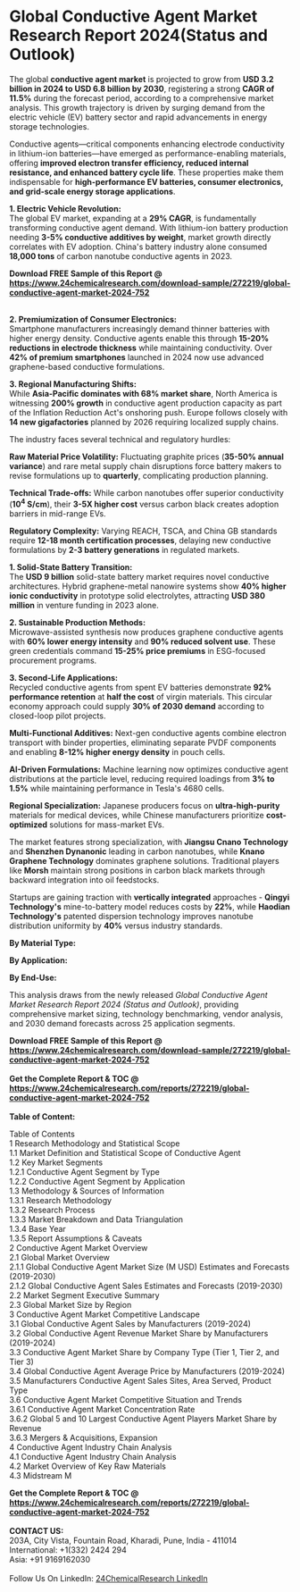 <h1>Global Conductive Agent Market Research Report 2024(Status and Outlook)</h1><p>The global <strong>conductive agent market</strong> is projected to grow from <strong>USD 3.2 billion in 2024 to USD 6.8 billion by 2030</strong>, registering a strong <strong>CAGR of 11.5%</strong> during the forecast period, according to a comprehensive market analysis. This growth trajectory is driven by surging demand from the electric vehicle (EV) battery sector and rapid advancements in energy storage technologies.</p><p>Conductive agents—critical components enhancing electrode conductivity in lithium-ion batteries—have emerged as performance-enabling materials, offering <strong>improved electron transfer efficiency, reduced internal resistance, and enhanced battery cycle life</strong>. These properties make them indispensable for <strong>high-performance EV batteries, consumer electronics, and grid-scale energy storage applications</strong>.</p><p><strong>1. Electric Vehicle Revolution:</strong><br>
The global EV market, expanding at a <strong>29% CAGR</strong>, is fundamentally transforming conductive agent demand. With lithium-ion battery production needing <strong>3-5% conductive additives by weight</strong>, market growth directly correlates with EV adoption. China's battery industry alone consumed <strong>18,000 tons</strong> of carbon nanotube conductive agents in 2023.</p><div><b>Download FREE Sample of this Report @ 
            <a href="https://www.24chemicalresearch.com/download-sample/272219/global-conductive-agent-market-2024-752">
            https://www.24chemicalresearch.com/download-sample/272219/global-conductive-agent-market-2024-752</a></b></div><br><p><strong>2. Premiumization of Consumer Electronics:</strong><br>
Smartphone manufacturers increasingly demand thinner batteries with higher energy density. Conductive agents enable this through <strong>15-20% reductions in electrode thickness</strong> while maintaining conductivity. Over <strong>42% of premium smartphones</strong> launched in 2024 now use advanced graphene-based conductive formulations.</p><p><strong>3. Regional Manufacturing Shifts:</strong><br>
While <strong>Asia-Pacific dominates with 68% market share</strong>, North America is witnessing <strong>200% growth</strong> in conductive agent production capacity as part of the Inflation Reduction Act's onshoring push. Europe follows closely with <strong>14 new gigafactories</strong> planned by 2026 requiring localized supply chains.</p><p>The industry faces several technical and regulatory hurdles:</p><p><strong>Raw Material Price Volatility:</strong> Fluctuating graphite prices (<strong>35-50% annual variance</strong>) and rare metal supply chain disruptions force battery makers to revise formulations up to <strong>quarterly</strong>, complicating production planning.</p><p><strong>Technical Trade-offs:</strong> While carbon nanotubes offer superior conductivity (<strong>10<sup>4</sup> S/cm</strong>), their <strong>3-5X higher cost</strong> versus carbon black creates adoption barriers in mid-range EVs.</p><p><strong>Regulatory Complexity:</strong> Varying REACH, TSCA, and China GB standards require <strong>12-18 month certification processes</strong>, delaying new conductive formulations by <strong>2-3 battery generations</strong> in regulated markets.</p><p><strong>1. Solid-State Battery Transition:</strong><br>
The <strong>USD 9 billion</strong> solid-state battery market requires novel conductive architectures. Hybrid graphene-metal nanowire systems show <strong>40% higher ionic conductivity</strong> in prototype solid electrolytes, attracting <strong>USD 380 million</strong> in venture funding in 2023 alone.</p><p><strong>2. Sustainable Production Methods:</strong><br>
Microwave-assisted synthesis now produces graphene conductive agents with <strong>60% lower energy intensity</strong> and <strong>90% reduced solvent use</strong>. These green credentials command <strong>15-25% price premiums</strong> in ESG-focused procurement programs.</p><p><strong>3. Second-Life Applications:</strong><br>
Recycled conductive agents from spent EV batteries demonstrate <strong>92% performance retention</strong> at <strong>half the cost</strong> of virgin materials. This circular economy approach could supply <strong>30% of 2030 demand</strong> according to closed-loop pilot projects.</p><p><strong>Multi-Functional Additives:</strong> Next-gen conductive agents combine electron transport with binder properties, eliminating separate PVDF components and enabling <strong>8-12% higher energy density</strong> in pouch cells.</p><p><strong>AI-Driven Formulations:</strong> Machine learning now optimizes conductive agent distributions at the particle level, reducing required loadings from <strong>3% to 1.5%</strong> while maintaining performance in Tesla's 4680 cells.</p><p><strong>Regional Specialization:</strong> Japanese producers focus on <strong>ultra-high-purity</strong> materials for medical devices, while Chinese manufacturers prioritize <strong>cost-optimized</strong> solutions for mass-market EVs.</p><p>The market features strong specialization, with <strong>Jiangsu Cnano Technology</strong> and <strong>Shenzhen Dynanonic</strong> leading in carbon nanotubes, while <strong>Knano Graphene Technology</strong> dominates graphene solutions. Traditional players like <strong>Morsh</strong> maintain strong positions in carbon black markets through backward integration into oil feedstocks.</p><p>Startups are gaining traction with <strong>vertically integrated</strong> approaches - <strong>Qingyi Technology's</strong> mine-to-battery model reduces costs by <strong>22%</strong>, while <strong>Haodian Technology's</strong> patented dispersion technology improves nanotube distribution uniformity by <strong>40%</strong> versus industry standards.</p><p><strong>By Material Type:</strong></p><p><strong>By Application:</strong></p><p><strong>By End-Use:</strong></p><p>This analysis draws from the newly released <em>Global Conductive Agent Market Research Report 2024 (Status and Outlook)</em>, providing comprehensive market sizing, technology benchmarking, vendor analysis, and 2030 demand forecasts across 25 application segments.</p><div><b>Download FREE Sample of this Report @ 
            <a href="https://www.24chemicalresearch.com/download-sample/272219/global-conductive-agent-market-2024-752">
            https://www.24chemicalresearch.com/download-sample/272219/global-conductive-agent-market-2024-752</a></b></div><br><div><b>Get the Complete Report & TOC @ 
            <a href="https://www.24chemicalresearch.com/reports/272219/global-conductive-agent-market-2024-752">
            https://www.24chemicalresearch.com/reports/272219/global-conductive-agent-market-2024-752</a></b></div><br>
            <b>Table of Content:</b><p>Table of Contents<br />
1 Research Methodology and Statistical Scope<br />
1.1 Market Definition and Statistical Scope of Conductive Agent<br />
1.2 Key Market Segments<br />
1.2.1 Conductive Agent Segment by Type<br />
1.2.2 Conductive Agent Segment by Application<br />
1.3 Methodology & Sources of Information<br />
1.3.1 Research Methodology<br />
1.3.2 Research Process<br />
1.3.3 Market Breakdown and Data Triangulation<br />
1.3.4 Base Year<br />
1.3.5 Report Assumptions & Caveats<br />
2 Conductive Agent Market Overview<br />
2.1 Global Market Overview<br />
2.1.1 Global Conductive Agent Market Size (M USD) Estimates and Forecasts (2019-2030)<br />
2.1.2 Global Conductive Agent Sales Estimates and Forecasts (2019-2030)<br />
2.2 Market Segment Executive Summary<br />
2.3 Global Market Size by Region<br />
3 Conductive Agent Market Competitive Landscape<br />
3.1 Global Conductive Agent Sales by Manufacturers (2019-2024)<br />
3.2 Global Conductive Agent Revenue Market Share by Manufacturers (2019-2024)<br />
3.3 Conductive Agent Market Share by Company Type (Tier 1, Tier 2, and Tier 3)<br />
3.4 Global Conductive Agent Average Price by Manufacturers (2019-2024)<br />
3.5 Manufacturers Conductive Agent Sales Sites, Area Served, Product Type<br />
3.6 Conductive Agent Market Competitive Situation and Trends<br />
3.6.1 Conductive Agent Market Concentration Rate<br />
3.6.2 Global 5 and 10 Largest Conductive Agent Players Market Share by Revenue<br />
3.6.3 Mergers & Acquisitions, Expansion<br />
4 Conductive Agent Industry Chain Analysis<br />
4.1 Conductive Agent Industry Chain Analysis<br />
4.2 Market Overview of Key Raw Materials<br />
4.3 Midstream M</p><div><b>Get the Complete Report & TOC @ 
            <a href="https://www.24chemicalresearch.com/reports/272219/global-conductive-agent-market-2024-752">
            https://www.24chemicalresearch.com/reports/272219/global-conductive-agent-market-2024-752</a></b></div><br><b>CONTACT US:</b><br>
            203A, City Vista, Fountain Road, Kharadi, Pune, India - 411014<br>
            International: +1(332) 2424 294<br>
            Asia: +91 9169162030 <br><br>
            Follow Us On LinkedIn: <a href="https://www.linkedin.com/company/24chemicalresearch/">24ChemicalResearch LinkedIn</a>